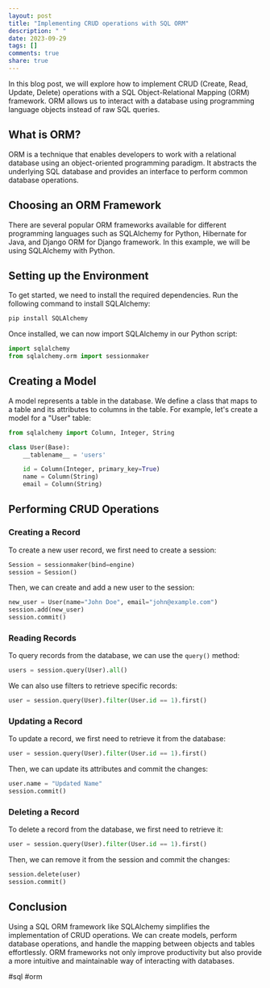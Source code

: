 ```yaml
---
layout: post
title: "Implementing CRUD operations with SQL ORM"
description: " "
date: 2023-09-29
tags: []
comments: true
share: true
---
```


In this blog post, we will explore how to implement CRUD (Create, Read, Update, Delete) operations with a SQL Object-Relational Mapping (ORM) framework. ORM allows us to interact with a database using programming language objects instead of raw SQL queries.

## What is ORM?

ORM is a technique that enables developers to work with a relational database using an object-oriented programming paradigm. It abstracts the underlying SQL database and provides an interface to perform common database operations.

## Choosing an ORM Framework

There are several popular ORM frameworks available for different programming languages such as SQLAlchemy for Python, Hibernate for Java, and Django ORM for Django framework. In this example, we will be using SQLAlchemy with Python.

## Setting up the Environment

To get started, we need to install the required dependencies. Run the following command to install SQLAlchemy:

```python
pip install SQLAlchemy
```

Once installed, we can now import SQLAlchemy in our Python script:

```python
import sqlalchemy
from sqlalchemy.orm import sessionmaker
```

## Creating a Model

A model represents a table in the database. We define a class that maps to a table and its attributes to columns in the table. For example, let's create a model for a "User" table:

```python
from sqlalchemy import Column, Integer, String

class User(Base):
    __tablename__ = 'users'

    id = Column(Integer, primary_key=True)
    name = Column(String)
    email = Column(String)
```

## Performing CRUD Operations

### Creating a Record

To create a new user record, we first need to create a session:

```python
Session = sessionmaker(bind=engine)
session = Session()
```

Then, we can create and add a new user to the session:

```python
new_user = User(name="John Doe", email="john@example.com")
session.add(new_user)
session.commit()
```

### Reading Records

To query records from the database, we can use the `query()` method:

```python
users = session.query(User).all()
```

We can also use filters to retrieve specific records:

```python
user = session.query(User).filter(User.id == 1).first()
```

### Updating a Record

To update a record, we first need to retrieve it from the database:

```python
user = session.query(User).filter(User.id == 1).first()
```

Then, we can update its attributes and commit the changes:

```python
user.name = "Updated Name"
session.commit()
```

### Deleting a Record

To delete a record from the database, we first need to retrieve it:

```python
user = session.query(User).filter(User.id == 1).first()
```

Then, we can remove it from the session and commit the changes:

```python
session.delete(user)
session.commit()
```

## Conclusion

Using a SQL ORM framework like SQLAlchemy simplifies the implementation of CRUD operations. We can create models, perform database operations, and handle the mapping between objects and tables effortlessly. ORM frameworks not only improve productivity but also provide a more intuitive and maintainable way of interacting with databases.

#sql #orm